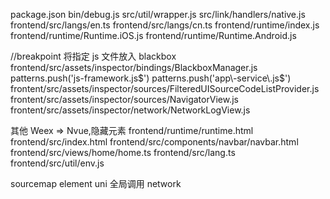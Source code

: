 package.json
bin/debug.js
src/util/wrapper.js
src/link/handlers/native.js
frontend/src/langs/en.ts
frontend/src/langs/cn.ts
frontend/runtime/index.js
frontend/runtime/Runtime.iOS.js
frontend/runtime/Runtime.Android.js

//breakpoint
将指定 js 文件放入 blackbox
frontend/src/assets/inspector/bindings/BlackboxManager.js
    patterns.push('js\-framework\.js$')
    patterns.push('app\-service\.js$')
frontent/src/assets/inspector/sources/FilteredUISourceCodeListProvider.js
frontent/src/assets/inspector/sources/NavigatorView.js
frontent/src/assets/inspector/network/NetworkLogView.js


其他 Weex => Nvue,隐藏元素
frontend/runtime/runtime.html
frontend/src/index.html
frontend/src/components/navbar/navbar.html
frontend/src/views/home/home.ts
frontend/src/lang.ts
frontend/src/util/env.js




sourcemap
element
uni 全局调用
network